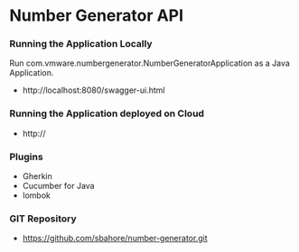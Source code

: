 
# Number Generator API


### Running the Application Locally

Run com.vmware.numbergenerator.NumberGeneratorApplication as a Java Application.

- http://localhost:8080/swagger-ui.html

### Running the Application deployed on Cloud

- http://

### Plugins

- Gherkin
- Cucumber for Java
- lombok

### GIT Repository

- https://github.com/sbahore/number-generator.git
